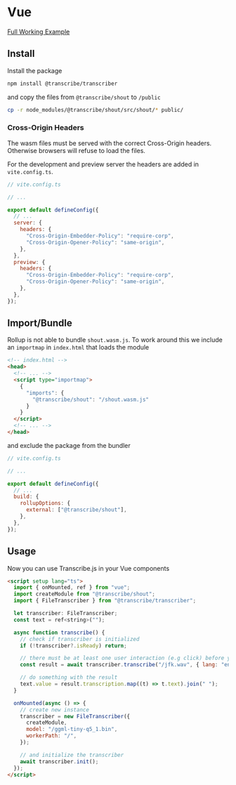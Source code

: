 # Vue

[Full Working Example](https://github.com/TranscribeJs/examples/tree/main/vue)

## Install

Install the package

```bash
npm install @transcribe/transcriber
```

and copy the files from `@transcribe/shout` to `/public`

```bash
cp -r node_modules/@transcribe/shout/src/shout/* public/
```

### Cross-Origin Headers

The wasm files must be served with the correct Cross-Origin headers. Otherwise browsers will refuse to load the files.

For the development and preview server the headers are added in `vite.config.ts`.

```js
// vite.config.ts

// ...

export default defineConfig({
  // ...
  server: {
    headers: {
      "Cross-Origin-Embedder-Policy": "require-corp",
      "Cross-Origin-Opener-Policy": "same-origin",
    },
  },
  preview: {
    headers: {
      "Cross-Origin-Embedder-Policy": "require-corp",
      "Cross-Origin-Opener-Policy": "same-origin",
    },
  },
});
```

## Import/Bundle

Rollup is not able to bundle `shout.wasm.js`. To work around this we include an `importmap` in `index.html` that loads the module

```html
<!-- index.html -->
<head>
  <!-- ... -->
  <script type="importmap">
    {
      "imports": {
        "@transcribe/shout": "/shout.wasm.js"
      }
    }
  </script>
  <!-- ... -->
</head>
```

and exclude the package from the bundler

```js
// vite.config.ts

// ...

export default defineConfig({
  // ...
  build: {
    rollupOptions: {
      external: ["@transcribe/shout"],
    },
  },
});
```

## Usage

Now you can use Transcribe.js in your Vue components

```html
<script setup lang="ts">
  import { onMounted, ref } from "vue";
  import createModule from "@transcribe/shout";
  import { FileTranscriber } from "@transcribe/transcriber";

  let transcriber: FileTranscriber;
  const text = ref<string>("");

  async function transcribe() {
    // check if transcriber is initialized
    if (!transcriber?.isReady) return;

    // there must be at least one user interaction (e.g click) before you can call this function
    const result = await transcriber.transcribe("/jfk.wav", { lang: "en" });

    // do something with the result
    text.value = result.transcription.map((t) => t.text).join(" ");
  }

  onMounted(async () => {
    // create new instance
    transcriber = new FileTranscriber({
      createModule,
      model: "/ggml-tiny-q5_1.bin",
      workerPath: "/",
    });

    // and initialize the transcriber
    await transcriber.init();
  });
</script>
```
